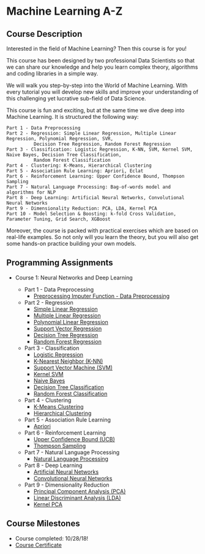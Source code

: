 # Machine Learning A-Z

## Course Description
Interested in the field of Machine Learning? Then this course is for you!

This course has been designed by two professional Data Scientists so that we can share our knowledge and help you learn complex theory, algorithms and coding libraries in a simple way.

We will walk you step-by-step into the World of Machine Learning. With every tutorial you will develop new skills and improve your understanding of this challenging yet lucrative sub-field of Data Science.

This course is fun and exciting, but at the same time we dive deep into Machine Learning. It is structured the following way:

    Part 1 - Data Preprocessing
    Part 2 - Regression: Simple Linear Regression, Multiple Linear Regression, Polynomial Regression, SVR, 
              Decision Tree Regression, Random Forest Regression
    Part 3 - Classification: Logistic Regression, K-NN, SVM, Kernel SVM, Naive Bayes, Decision Tree Classification, 
              Random Forest Classification
    Part 4 - Clustering: K-Means, Hierarchical Clustering
    Part 5 - Association Rule Learning: Apriori, Eclat
    Part 6 - Reinforcement Learning: Upper Confidence Bound, Thompson Sampling
    Part 7 - Natural Language Processing: Bag-of-words model and algorithms for NLP
    Part 8 - Deep Learning: Artificial Neural Networks, Convolutional Neural Networks
    Part 9 - Dimensionality Reduction: PCA, LDA, Kernel PCA
    Part 10 - Model Selection & Boosting: k-fold Cross Validation, Parameter Tuning, Grid Search, XGBoost

Moreover, the course is packed with practical exercises which are based on real-life examples. So not only will you learn the theory, but you will also get some hands-on practice building your own models.


## Programming Assignments

- Course 1: Neural Networks and Deep Learning

  - Part 1 - Data Preprocessing
    - [Preprocessing Imputer Function - Data Preprocessing](https://github.com/philtsmith570/Machine_Learning_A-Z/tree/master/Machine%20Learning%20A-Z%20Folder/Part%201%20-%20Data%20Preprocessing/data_preprocessing.py)
  - Part 2 - Regression
    - [Simple Linear Regression](https://github.com/philtsmith570/Machine_Learning_A-Z/tree/master/Machine%20Learning%20A-Z%20Folder/Part%202%20-%20Regression/Section%204%20-%20Simple%20Linear%20Regression/Simple_Linear_Regression/simple_linear_regression.py)
    - [Multiple Linear Regression](https://github.com/philtsmith570/Machine_Learning_A-Z/tree/master/Machine%20Learning%20A-Z%20Folder/Part%202%20-%20Regression/Section%205%20-%20Multiple%20Linear%20Regression/Multiple_Linear_Regression/multiple_linear_regression.py)
    - [Polynomial Linear Regression](https://github.com/philtsmith570/Machine_Learning_A-Z/tree/master/Machine%20Learning%20A-Z%20Folder/Part%202%20-%20Regression/Section%206%20-%20Polynomial%20Regression/Polynomial_Regression/polynomial_regression.py)
    - [Support Vector Regression](https://github.com/philtsmith570/Machine_Learning_A-Z/tree/master/Machine%20Learning%20A-Z%20Folder/Part%202%20-%20Regression/Section%207%20-%20Support%20Vector%20Regression%20(SVR)/SVR/SupportVectorReg.py)
    - [Decision Tree Regression](https://github.com/philtsmith570/Machine_Learning_A-Z/tree/master/Machine%20Learning%20A-Z%20Folder/Part%202%20-%20Regression/Section%208%20-%20Decision%20Tree%20Regression/Decision_Tree_Regression/decision_tree_regression.py)
    - [Random Forest Regression](https://github.com/philtsmith570/Machine_Learning_A-Z/tree/master/Machine%20Learning%20A-Z%20Folder/Part%202%20-%20Regression/Section%209%20-%20Random%20Forest%20Regression/Random_Forest_Regression/random_forest_regression.py) 
  - Part 3 - Classification
      - [Logistic Regression](https://github.com/philtsmith570/Machine_Learning_A-Z/tree/master/Machine%20Learning%20A-Z%20Folder/Part%203%20-%20Classification/Section%2014%20-%20Logistic%20Regression/Logistic_Regression/logistic_regression.py)
      - [K-Nearest Neighbor (K-NN)](https://github.com/philtsmith570/Machine_Learning_A-Z/tree/master/Machine%20Learning%20A-Z%20Folder/Part%203%20-%20Classification/Section%2015%20-%20K-Nearest%20Neighbors%20(K-NN)/K_Nearest_Neighbors/knn.py)
      - [Support Vector Machine (SVM)](https://github.com/philtsmith570/Machine_Learning_A-Z/tree/master/Machine%20Learning%20A-Z%20Folder/Part%203%20-%20Classification/Section%2016%20-%20Support%20Vector%20Machine%20(SVM)/SVM/svm.py)
      - [Kernel SVM](https://github.com/philtsmith570/Machine_Learning_A-Z/tree/master/Machine%20Learning%20A-Z%20Folder/Part%203%20-%20Classification/Section%2017%20-%20Kernel%20SVM/Kernel_SVM/kernel_svm.py)
      - [Naive Bayes](https://github.com/philtsmith570/Machine_Learning_A-Z/tree/master/Machine%20Learning%20A-Z%20Folder/Part%203%20-%20Classification/Section%2018%20-%20Naive%20Bayes/Naive_Bayes/naive_bayes.py)
      - [Decision Tree Classification](https://github.com/philtsmith570/Machine_Learning_A-Z/tree/master/Machine%20Learning%20A-Z%20Folder/Part%203%20-%20Classification/Section%2019%20-%20Decision%20Tree%20Classification/Decision_Tree_Classification/decision_tree_classification.py)
      - [Random Forest Classification](https://github.com/philtsmith570/Machine_Learning_A-Z/tree/master/Machine%20Learning%20A-Z%20Folder/Part%203%20-%20Classification/Section%2019%20-%20Decision%20Tree%20Classification/Decision_Tree_Classification/random_forest_classification.py) 
  - Part 4 - Clustering
    - [K-Means Clustering](https://github.com/philtsmith570/Machine_Learning_A-Z/tree/master/Machine%20Learning%20A-Z%20Folder/Part%204%20-%20Clustering/Section%2024%20-%20K-Means%20Clustering/K_Means/kmeans.py)
    - [Hierarchical Clustering](https://github.com/philtsmith570/Machine_Learning_A-Z/tree/master/Machine%20Learning%20A-Z%20Folder/Part%204%20-%20Clustering/Section%2025%20-%20Hierarchical%20Clustering/Hierarchical_Clustering/hc.py)
  - Part 5 - Association Rule Learning
    - [Apriori](https://github.com/philtsmith570/Machine_Learning_A-Z/tree/master/Machine%20Learning%20A-Z%20Folder/Part%205%20-%20Association%20Rule%20Learning/Section%2028%20-%20Apriori/Apriori_Python/apriori.py)
  - Part 6 - Reinforcement Learning
    - [Upper Confidence Bound (UCB)](https://github.com/philtsmith570/Machine_Learning_A-Z/tree/master/Machine%20Learning%20A-Z%20Folder/Part%206%20-%20Reinforcement%20Learning/Section%2032%20-%20Upper%20Confidence%20Bound%20(UCB)/UCB/upper_confidence_bound.py)
    - [Thompson Sampling](https://github.com/philtsmith570/Machine_Learning_A-Z/tree/master/Machine%20Learning%20A-Z%20Folder/Part%206%20-%20Reinforcement%20Learning/Section%2033%20-%20Thompson%20Sampling/Thompson_Sampling/thompson_sampling.py)
  - Part 7 - Natural Language Processing
    - [Natural Language Processing](https://github.com/philtsmith570/Machine_Learning_A-Z/tree/master/Machine%20Learning%20A-Z%20Folder/Part%207%20-%20Natural%20Language%20Processing/Section%2036%20-%20Natural%20Language%20Processing/Natural_Language_Processing/natural_language_processing.py)
  - Part 8 - Deep Learning
    - [Artificial Neural Networks](https://github.com/philtsmith570/Machine_Learning_A-Z/tree/master/Machine%20Learning%20A-Z%20Folder/Part%207%20-%20Natural%20Language%20Processing/Section%2036%20-%20Natural%20Language%20Processing/Natural_Language_Processing/ann.py)
    - [Convolutional Neural Networks](https://github.com/philtsmith570/Machine_Learning_A-Z/tree/master/Machine%20Learning%20A-Z%20Folder/Part%208%20-%20Deep%20Learning/Section%2040%20-%20Convolutional%20Neural%20Networks%20(CNN)/Convolutional_Neural_Networks/cnn.py)
  - Part 9 - Dimensionality Reduction
    - [Principal Component Analysis (PCA)](https://github.com/philtsmith570/Machine_Learning_A-Z/tree/master/Machine%20Learning%20A-Z%20Folder/Part%209%20-%20Dimensionality%20Reduction/Section%2043%20-%20Principal%20Component%20Analysis%20(PCA)/PCA/pca.py)
     - [Linear Discriminant Analysis (LDA)](https://github.com/philtsmith570/Machine_Learning_A-Z/tree/master/Machine%20Learning%20A-Z%20Folder/Part%209%20-%20Dimensionality%20Reduction/Section%2044%20-%20Linear%20Discriminant%20Analysis%20(LDA)/LDA/lda.py)
      - [Kernel PCA](https://github.com/philtsmith570/Machine_Learning_A-Z/tree/master/Machine%20Learning%20A-Z%20Folder/Part%209%20-%20Dimensionality%20Reduction/Section%2045%20-%20Kernel%20PCA/Kernel_PCA/kernel_pca.py)

## Course Milestones
- Course completed: 10/28/18!
- [Course Certificate](https://github.com/philtsmith570/Machine_Learning_A-Z/blob/master/Machine_Learning_A-Z.pdf)
